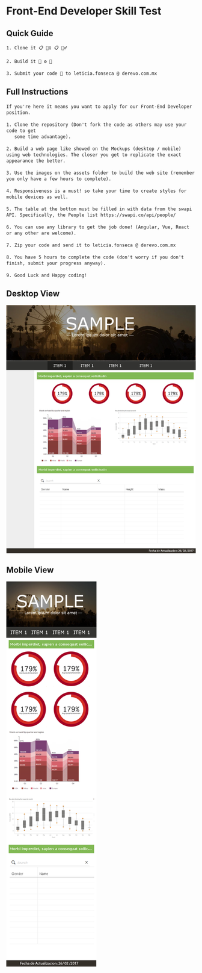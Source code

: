 # Front-End Developer Skill Test

## Quick Guide

    1. Clone it 📋 👯‍♀️ 📋 👯‍♂️
    
    2. Build it 🧠 ⚙️ 🤖

    3. Submit your code 🚀 to leticia.fonseca @ derevo.com.mx

## Full Instructions

    If you're here it means you want to apply for our Front-End Developer position. 

    1. Clone the repository (Don't fork the code as others may use your code to get
       some time advantage).

    2. Build a web page like showed on the Mockups (desktop / mobile) using web technologies. The closer you get to replicate the exact appearance the better.

    3. Use the images on the assets folder to build the web site (remember you only have a few hours to complete).

    4. Responsiveness is a must! so take your time to create styles for mobile devices as well.

    5. The table at the bottom must be filled in with data from the swapi API. Specifically, the People list https://swapi.co/api/people/

    6. You can use any library to get the job done! (Angular, Vue, React or any other are welcome).

    7. Zip your code and send it to leticia.fonseca @ derevo.com.mx

    8. You have 5 hours to complete the code (don't worry if you don't finish, submit your progress anyway).
    
    9. Good Luck and Happy coding!

## Desktop View

![Desktop View](Full%20Page%20Desktop%20(Table).png?raw=true "Desktop View")

## Mobile View

![Mobile View](Full%20Page%20Mobile%20(Table).png?raw=true "Mobile View")
